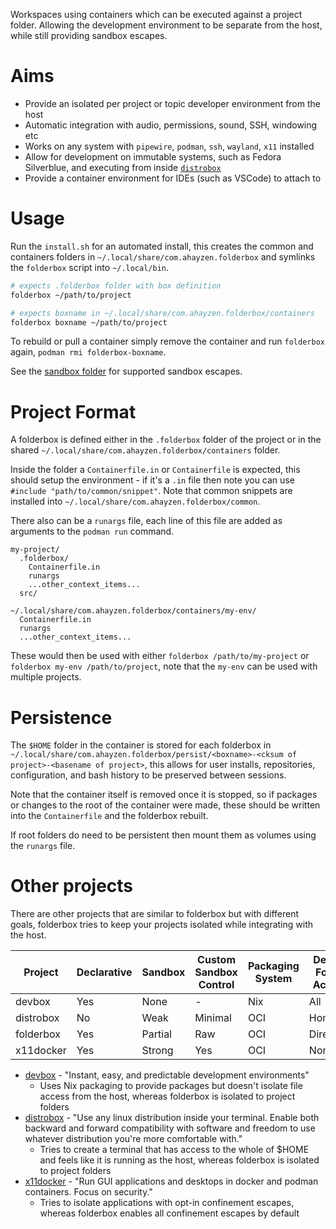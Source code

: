 <!--
SPDX-FileCopyrightText: Andrew Hayzen <ahayzen@gmail.com>

SPDX-License-Identifier: MPL-2.0
-->

Workspaces using containers which can be executed against a project folder.
Allowing the development environment to be separate from the host, while still providing sandbox escapes.

# Aims

  * Provide an isolated per project or topic developer environment from the host
  * Automatic integration with audio, permissions, sound, SSH, windowing etc
  * Works on any system with `pipewire`, `podman`, `ssh`, `wayland`, `x11` installed
  * Allow for development on immutable systems, such as Fedora Silverblue, and executing from inside [`distrobox`](https://github.com/89luca89/distrobox/)
  * Provide a container environment for IDEs (such as VSCode) to attach to

# Usage

Run the `install.sh` for an automated install, this creates the common and containers folders in `~/.local/share/com.ahayzen.folderbox` and symlinks the `folderbox` script into `~/.local/bin`.


```bash
# expects .folderbox folder with box definition
folderbox ~/path/to/project

# expects boxname in ~/.local/share/com.ahayzen.folderbox/containers
folderbox boxname ~/path/to/project
```

To rebuild or pull a container simply remove the container and run `folderbox` again, `podman rmi folderbox-boxname`.

See the [sandbox folder](./src/sandbox/) for supported sandbox escapes.

# Project Format

A folderbox is defined either in the `.folderbox` folder of the project or in the shared `~/.local/share/com.ahayzen.folderbox/containers` folder.

Inside the folder a `Containerfile.in` or `Containerfile` is expected, this should setup the environment - if it's a `.in` file then note you can use `#include "path/to/common/snippet"`.
Note that common snippets are installed into `~/.local/share/com.ahayzen.folderbox/common`.

There also can be a `runargs` file, each line of this file are added as arguments to the `podman run` command.

```
my-project/
  .folderbox/
    Containerfile.in
    runargs
    ...other_context_items...
  src/

~/.local/share/com.ahayzen.folderbox/containers/my-env/
  Containerfile.in
  runargs
  ...other_context_items...
```

These would then be used with either `folderbox /path/to/my-project` or `folderbox my-env /path/to/project`, note that the `my-env` can be used with multiple projects.

# Persistence

The `$HOME` folder in the container is stored for each folderbox in `~/.local/share/com.ahayzen.folderbox/persist/<boxname>-<cksum of project>-<basename of project>`,
this allows for user installs, repositories, configuration, and bash history to be preserved between sessions.

Note that the container itself is removed once it is stopped, so if packages or changes to the root
of the container were made, these should be written into the `Containerfile` and the folderbox rebuilt.

If root folders do need to be persistent then mount them as volumes using the `runargs` file.

# Other projects

There are other projects that are similar to folderbox but with different goals,
folderbox tries to keep your projects isolated while integrating with the host.

| Project | Declarative | Sandbox | Custom Sandbox Control | Packaging System | Default Folder Access |
|---------|-------------|---------|------------------------|------------------|---|
| devbox | Yes | None | - | Nix | All |
| distrobox | No | Weak | Minimal | OCI | Home |
| folderbox | Yes | Partial | Raw | OCI | Directory |
| x11docker | Yes | Strong | Yes | OCI | None |

  * [devbox](https://github.com/jetpack-io/devbox) - "Instant, easy, and predictable development environments"
    * Uses Nix packaging to provide packages but doesn't isolate file access from the host, whereas folderbox is isolated to project folders
  * [distrobox](https://github.com/89luca89/distrobox/) - "Use any linux distribution inside your terminal. Enable both backward and forward compatibility with software and freedom to use whatever distribution you're more comfortable with."
    * Tries to create a terminal that has access to the whole of $HOME and feels like it is running as the host, whereas folderbox is isolated to project folders
  * [x11docker](https://github.com/mviereck/x11docker/) - "Run GUI applications and desktops in docker and podman containers. Focus on security."
    * Tries to isolate applications with opt-in confinement escapes, whereas folderbox enables all confinement escapes by default

